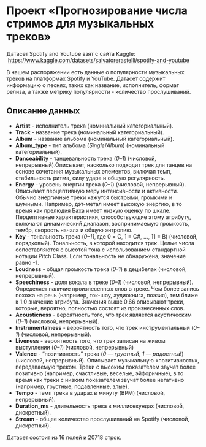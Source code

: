 
# Проект «Прогнозирование числа стримов для музыкальных треков»

Датасет Spotify and Youtube взят с сайта Kaggle:  https://www.kaggle.com/datasets/salvatorerastelli/spotify-and-youtube

В нашем распоряжении есть данные о популярности музыкальных треков на платформах Spotify и YouTube. Датасет содержит информацию о песнях, таких как название, исполнитель, формат релиза, а также метрику популярности - количество прослушиваний.

## Описание данных

- **Artist** - исполнитель трека (номинальный категориальный).
- **Track** - название трека (номинальный категориальный).
- **Album** -  название альбома (номинальный категориальный).
- **Album_type** - тип альбома (*Single*/*Album*) (номинальный категориальный).
- **Danceability** - танцевальность трека (*0–1*) (числовой, непрерывный).Описывает, насколько подходит трек для танцев на основе сочетания музыкальных элементов, включая темп, стабильность ритма, силу удара и общую регулярность.
- **Energy** - уровень энергии трека (*0–1*) (числовой, непрерывный). Описывает перцептивную меру интенсивности и активности. Обычно энергичные треки кажутся быстрыми, громкими и шумными. Например, дэт-метал имеет высокую энергию, в то время как прелюдия Баха имеет низкую оценку по шкале. Перцептивные характеристики, способствующие этому атрибуту, включают динамический диапазон, воспринимаемую громкость, тембр, скорость начала и общую энтропию.
- **Key** - тональность трека (*0–11*, где 0 = C, 1 = C#, …, 11 = B) (числовой, порядковый). Тональность, в которой находится трек. Целые числа сопоставляются с высотой тона с использованием стандартной нотации Pitch Class. Если тональность не обнаружена, значение равно -1.
- **Loudness** - общая громкость трека (*0-1*) в децибелах (числовой, непрерывный).
- **Speechiness** - доля вокала в треке (*0–1*) (числовой, непрерывный). Определяет наличие произнесенных слов в треке. Чем более запись похожа на речь (например, ток-шоу, аудиокнига, поэзия), тем ближе к 1.0 значение атрибута. Значения выше 0.66 описывают треки, которые, вероятно, полностью состоят из произнесенных слов.
- **Acousticness** - вероятность того, что трек является акустическим (*0–1*) (числовой, непрерывный).
- **Instrumentalness** - вероятность того, что трек инструментальный (*0–1*) (числовой, непрерывный).
- **Liveness** - вероятность того, что трек записан на живом выступлении (*0–1*) (числовой, непрерывный)
- **Valence** - “позитивность” трека (*0 — грустный, 1 — радостный*) (числовой, непрерывный). Описывает музыкальную «позитивность», передаваемую треком. Треки с высоким показателем звучат более позитивно (например, счастливые, веселые, эйфоричные), в то время как треки с низким показателем звучат более негативно (например, грустные, подавленные, злые).
- **Tempo** - темп трека в ударах в минуту (BPM) (числовой, непрерывный).
- **Duration_ms** - длительность трека в миллисекундах (числовой, дискретный).
- **Stream** - общее количество прослушиваний на Spotify (числовой, дискретный).

Датасет состоит из 16 полей и 20718 строк.
